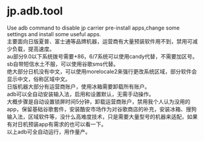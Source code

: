 # jp.adb.tool
Use adb command  to disable jp carrier pre-install apps,change some settings and install some useful apps.  
主要面向日版夏普、富士通等品牌机器，运营商有大量预装软件用不到，禁用可减少负载，提高速度。  
au部分9.0以下系统拨号需要+86，6/7系统可以使用candy代替，不需要加区号。  
sb自带短信水土不服，可以使用谷歌sms代替。  
绝大部分日机没有中文，可以使用morelocale2来强行更改系统区域，部分软件会显示中文，俗称区域中文。  
日版机器大部分有运营商账户，使用冰箱需要卸载所有账户。  
adb可以全自动安装输入法，启用和设置默认，无需手动操作。  
大概步骤是自动设置锁屏时间5分钟，卸载运营商账户，禁用我个人认为没用的app，保留基础谷歌套件，安装酷安市场作为对谷歌商店的补充，安装冰箱、搜狗输入法，区域软件等，没什么高难度技术，只是需要大量型号的机器来适配，如果有对日机预装app有需求的也可以看一下。  
以上adb可全自动运行，用作量产。
